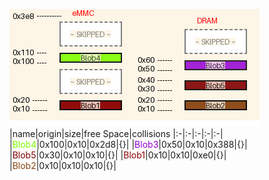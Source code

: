 ![memory map diagram](tests.test_docs_two_maps_cropped.png)
|name|origin|size|free Space|collisions
|:-|:-|:-|:-|:-|
|<span style='color:chartreuse'>Blob4</span>|0x100|0x10|0x2d8|{}|
|<span style='color:darkviolet'>Blob3</span>|0x50|0x10|0x388|{}|
|<span style='color:maroon'>Blob5</span>|0x30|0x10|0x10|{}|
|<span style='color:darkred'>Blob1</span>|0x10|0x10|0xe0|{}|
|<span style='color:saddlebrown'>Blob2</span>|0x10|0x10|0x10|{}|
